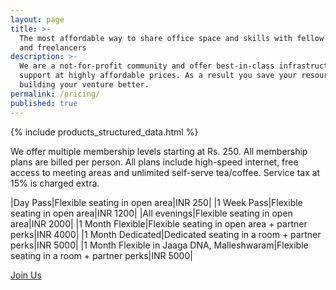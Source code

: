 ```yaml
---
layout: page
title: >-
  The most affordable way to share office space and skills with fellow startups
  and freelancers
description: >-
  We are a not-for-profit community and offer best-in-class infrastructure and
  support at highly affordable prices. As a result you save your resources for
  building your venture better.
permalink: /pricing/
published: true
---
```


{% include products_structured_data.html %}

We offer multiple membership levels starting at Rs. 250. All membership plans are billed per person. All plans include high-speed internet, free access to meeting areas and unlimited self-serve tea/coffee. Service tax at 15% is charged extra.

|Day Pass|Flexible seating in open area|INR 250|
|1 Week Pass|Flexible seating in open area|INR 1200|
|All evenings|Flexible seating in open area|INR 2000|
|1 Month Flexible|Flexible seating in open area + partner perks|INR 4000|
|1 Month Dedicated|Dedicated seating in a room + partner perks|INR 5000|
|1 Month Flexible in Jaaga DNA, Malleshwaram|Flexible seating in a room + partner perks|INR 5000|


<div class="im-checkout btn-82"><a href="/apply/" class="im-checkout-btn">Join Us</a></div>

<a href="https://www.instamojo.com/jaagastartup/jaaga-coworking-membership/" rel="im-checkout" data-behaviour="remote" data-style="no-style" data-text="Pay for your membership"></a>
<script src="https://d2xwmjc4uy2hr5.cloudfront.net/im-embed/im-embed.min.js"></script>
